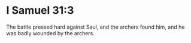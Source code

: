 # I Samuel 31:3

The battle pressed hard against Saul, and the archers found him, and he was badly wounded by the archers.
